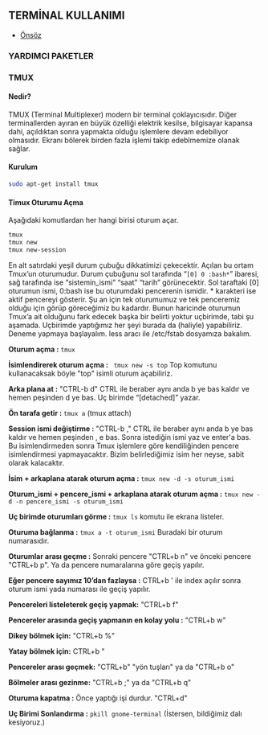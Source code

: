## TERMİNAL KULLANIMI

- [Önsöz](https://github.com/cicekhasan/DersNotlarim)


### YARDIMCI PAKETLER
### TMUX

#### Nedir?

TMUX (Terminal Multiplexer) modern bir terminal çoklayıcısıdır. Diğer terminallerden ayıran en büyük özelliği elektrik kesilse, bilgisayar kapansa dahi, açıldıktan sonra yapmakta olduğu işlemlere devam edebiliyor olmasıdır. Ekranı bölerek birden fazla işlemi takip edeblmemize olanak sağlar.

#### Kurulum

```bash
sudo apt-get install tmux
```

#### Timux Oturumu Açma

Aşağıdaki komutlardan her hangi birisi oturum açar.

```bash
tmux
tmux new
tmux new-session
```

En alt satırdaki yeşil durum çubuğu dikkatimizi çekecektir. Açılan bu ortam Tmux’un oturumudur. Durum çubuğunu sol tarafında “```[0] 0 :bash*```” ibaresi, sağ tarafında ise “sistemin_ismi” “saat” “tarih” görünecektir. Sol taraftaki [0] oturumun ismi, 0:bash ise bu oturumdaki pencerenin ismidir. * karakteri ise aktif pencereyi gösterir. Şu an için tek oturumumuz ve tek penceremiz olduğu için görüp göreceğimiz bu kadardır. Bunun haricinde oturumun Tmux’a ait olduğunu fark edecek başka bir belirti yoktur uçbirimde, tabi şu aşamada. Uçbirimde yaptığımız her şeyi burada da (haliyle) yapabiliriz. Deneme yapmaya başlayalım. less aracı ile /etc/fstab dosyamıza bakalım.


**Oturum açma :** ``` tmux ```

**İsimlendirerek oturum açma :** ``` tmux new -s top``` Top komutunu kullanacaksak böyle "top" isimli oturum açabiliriz.

**Arka plana at :** "CTRL-b d" CTRL ile beraber aynı anda b ye bas kaldır ve hemen peşinden d ye bas. Uç birimde “[detached]”  yazar.

**Ön tarafa getir :** ``` tmux a ``` (tmux attach)

**Session ismi değiştirme :** "CTRL-b ," CTRL ile beraber aynı anda b ye bas kaldır ve hemen peşinden , e bas. Sonra istediğin ismi yaz ve enter'a bas. Bu isimlendirmeden sonra Tmux işlemlere göre kendiliğinden pencere isimlendirmesi yapmayacaktır. Bizim belirlediğimiz isim her neyse, sabit olarak kalacaktır.

**İsim + arkaplana atarak oturum açma :** ``` tmux new -d -s oturum_ismi ```

**Oturum_ismi + pencere_ismi + arkaplana atarak oturum açma :** ``` tmux new -d -n pencere_ismi -s oturum_ismi ```

**Uç birimde oturumları görme :** ``` tmux ls ``` komutu ile ekrana listeler.

**Oturuma bağlanma :** ``` tmux a -t oturum_ismi ``` Buradaki bir oturum numarasıdır.

**Oturumlar arası geçme :** Sonraki pencere "CTRL+b n" ve  önceki pencere "CTRL+b p". Ya da pencere numaralarına göre geçiş yapılır.

**Eğer pencere sayımız 10’dan fazlaysa :** CTRL+b ' ile index açılır sonra oturum ismi yada numarası ile geçiş yapılır.

**Pencereleri listeleterek geçiş yapmak:** "CTRL+b f"

**Pencereler arasında geçiş yapmanın en kolay yolu :** "CTRL+b w" 

**Dikey bölmek için:** "CTRL+b %"

**Yatay bölmek için:** CTRL+b "

**Pencereler arası geçmek:** "CTRL+b" "yön tuşları"  ya da  "CTRL+b o"

**Bölmeler arası gezinme:** "CTRL+b ;" ya da  "CTRL+b q"

**Oturuma kapatma :** Önce yaptığı işi durdur. "CTRL+d"

**Uç Birimi Sonlandırma :** ``` pkill gnome-terminal ``` (İstersen, bildiğimiz dalı kesiyoruz.)
